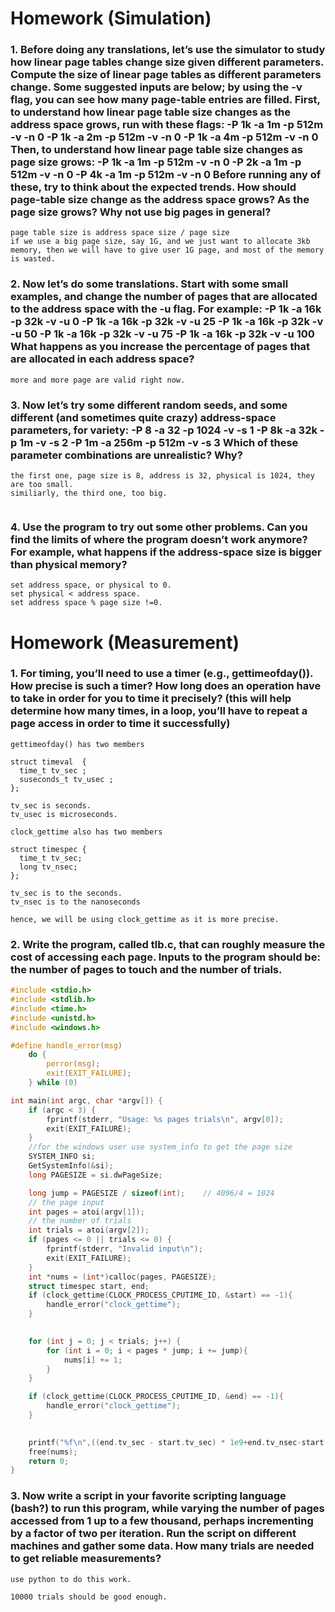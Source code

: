 # Homework (Simulation)

### 1.  Before doing any translations, let’s use the simulator to study how linear page tables change size given different parameters. Compute the size of linear page tables as different parameters change. Some suggested inputs are below; by using the -v flag, you can see how many page-table entries are filled. First, to understand how linear page table size changes as the address space grows, run with these flags: -P 1k -a 1m -p 512m -v -n 0 -P 1k -a 2m -p 512m -v -n 0 -P 1k -a 4m -p 512m -v -n 0 Then, to understand how linear page table size changes as page size grows: -P 1k -a 1m -p 512m -v -n 0 -P 2k -a 1m -p 512m -v -n 0 -P 4k -a 1m -p 512m -v -n 0 Before running any of these, try to think about the expected trends. How should page-table size change as the address space grows? As the page size grows? Why not use big pages in general?

```
page table size is address space size / page size  
if we use a big page size, say 1G, and we just want to allocate 3kb memory, then we will have to give user 1G page, and most of the memory is wasted.  
```






### 2.  Now let’s do some translations. Start with some small examples, and change the number of pages that are allocated to the address space with the -u flag. For example: -P 1k -a 16k -p 32k -v -u 0 -P 1k -a 16k -p 32k -v -u 25 -P 1k -a 16k -p 32k -v -u 50 -P 1k -a 16k -p 32k -v -u 75 -P 1k -a 16k -p 32k -v -u 100 What happens as you increase the percentage of pages that are allocated in each address space?
```
more and more page are valid right now. 

```




### 3.   Now let’s try some different random seeds, and some different (and sometimes quite crazy) address-space parameters, for variety: -P 8 -a 32 -p 1024 -v -s 1 -P 8k -a 32k -p 1m -v -s 2 -P 1m -a 256m -p 512m -v -s 3 Which of these parameter combinations are unrealistic? Why?

```
the first one, page size is 8, address is 32, physical is 1024, they are too small.
similiarly, the third one, too big.


```
### 4.  Use the program to try out some other problems. Can you find the limits of where the program doesn’t work anymore? For example, what happens if the address-space size is bigger than physical memory?
```
set address space, or physical to 0.  
set physical < address space. 
set address space % page size !=0.  
```

# Homework (Measurement)

### 1.  For timing, you’ll need to use a timer (e.g., gettimeofday()). How precise is such a timer? How long does an operation have to take in order for you to time it precisely? (this will help determine how many times, in a loop, you’ll have to repeat a page access in order to time it successfully)

```
gettimeofday() has two members

struct timeval  {
  time_t tv_sec ;   
  suseconds_t tv_usec ;   
};

tv_sec is seconds.
tv_usec is microseconds.

```

```
clock_gettime also has two members

struct timespec {
  time_t tv_sec;    
  long tv_nsec;      
};

tv_sec is to the seconds.
tv_nsec is to the nanoseconds

hence, we will be using clock_gettime as it is more precise.

```

### 2.  Write the program, called tlb.c, that can roughly measure the cost of accessing each page. Inputs to the program should be: the number of pages to touch and the number of trials.
```c
#include <stdio.h>  
#include <stdlib.h> 
#include <time.h>   
#include <unistd.h> 
#include <windows.h>

#define handle_error(msg)                                                       \
    do {                                                                        \
        perror(msg);                                                            \
        exit(EXIT_FAILURE);                                                     \
    } while (0)

int main(int argc, char *argv[]) {
    if (argc < 3) {
        fprintf(stderr, "Usage: %s pages trials\n", argv[0]);
        exit(EXIT_FAILURE);
    }
    //for the windows user use system_info to get the page size
    SYSTEM_INFO si;
    GetSystemInfo(&si);
    long PAGESIZE = si.dwPageSize;

    long jump = PAGESIZE / sizeof(int);    // 4096/4 = 1024
    // the page input
    int pages = atoi(argv[1]);
    // the number of trials
    int trials = atoi(argv[2]);
    if (pages <= 0 || trials <= 0) {
        fprintf(stderr, "Invalid input\n");
        exit(EXIT_FAILURE);
    }
    int *nums = (int*)calloc(pages, PAGESIZE);
    struct timespec start, end;
    if (clock_gettime(CLOCK_PROCESS_CPUTIME_ID, &start) == -1){
        handle_error("clock_gettime");
    }
        

    for (int j = 0; j < trials; j++) {
        for (int i = 0; i < pages * jump; i += jump){
            nums[i] += 1;
        }
    }

    if (clock_gettime(CLOCK_PROCESS_CPUTIME_ID, &end) == -1){
        handle_error("clock_gettime");
    }
        

    printf("%f\n",((end.tv_sec - start.tv_sec) * 1e9+end.tv_nsec-start.tv_nsec)/(trials * pages));
    free(nums);
    return 0;
}
```
### 3.  Now write a script in your favorite scripting language (bash?) to run this program, while varying the number of pages accessed from 1 up to a few thousand, perhaps incrementing by a factor of two per iteration. Run the script on different machines and gather some data. How many trials are needed to get reliable measurements?
```
use python to do this work.

10000 trials should be good enough.
```


